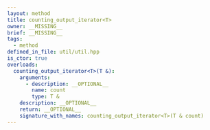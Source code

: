 ```yaml
---
layout: method
title: counting_output_iterator<T>
owner: __MISSING__
brief: __MISSING__
tags:
  - method
defined_in_file: util/util.hpp
is_ctor: true
overloads:
  counting_output_iterator<T>(T &):
    arguments:
      - description: __OPTIONAL__
        name: count
        type: T &
    description: __OPTIONAL__
    return: __OPTIONAL__
    signature_with_names: counting_output_iterator<T>(T & count)
---
```

